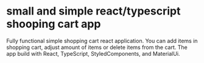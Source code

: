 # small and simple react/typescript shooping cart app


  Fully functional simple shopping cart react application.
            You can add items in shopping cart, adjust amount of items or delete items from the cart.
            The app build with React, TypeScript, StyledComponents, and MaterialUi.
